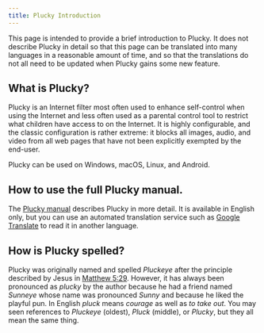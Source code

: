 ```yaml
---
title: Plucky Introduction
---
```


This page is intended to provide a brief introduction to Plucky.  It does not describe Plucky in detail so that this page can be translated into many languages in a reasonable amount of time, and so that the translations do not all need to be updated when Plucky gains some new feature.

## What is Plucky?

Plucky is an Internet filter most often used to enhance self-control when using the Internet and less often used as a parental control tool to restrict what children have access to on the Internet.  It is highly configurable, and the classic configuration is rather extreme: it blocks all images, audio, and video from all web pages that have not been explicitly exempted by the end-user.

Plucky can be used on Windows, macOS, Linux, and Android.

## How to use the full Plucky manual.

The [Plucky manual](https://docs.pluckeye.net/) describes Plucky in more detail.  It is available in English only, but you can use an automated translation service such as [Google Translate](https://translate.google.com/) to read it in another language.

## How is Plucky spelled?

Plucky was originally named and spelled *Pluckeye*  after the principle described by Jesus in [Matthew 5:29](http://bib.ly/Mt5.29.KJV).  However, it has always been pronounced as *plucky* by the author because he had a friend named *Sunneye* whose name was pronounced *Sunny* and because he liked the playful pun.  In English *pluck* means *courage* as well as *to take out*.  You may seen references to *Pluckeye* (oldest), *Pluck* (middle), or *Plucky*, but they all mean the same thing.
